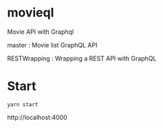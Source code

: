 # movieql

Movie API with Graphql

master : Movie list GraphQL API

RESTWrapping : Wrapping a REST API with GraphQL

# Start

```shellscript
yarn start
```

http://localhost:4000
